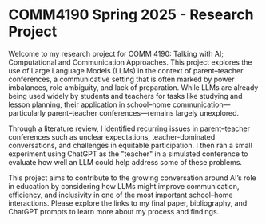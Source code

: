 # COMM4190 Spring 2025 - Research Project


Welcome to my research project for COMM 4190: Talking with AI; Computational and Communication Approaches. This project explores the use of Large Language Models (LLMs) in the context of parent–teacher conferences, a communicative setting that is often marked by power imbalances, role ambiguity, and lack of preparation. While LLMs are already being used widely by students and teachers for tasks like studying and lesson planning, their application in school–home communication—particularly parent–teacher conferences—remains largely unexplored.

Through a literature review, I identified recurring issues in parent–teacher conferences such as unclear expectations, teacher-dominated conversations, and challenges in equitable participation. I then ran a small experiment using ChatGPT as the "teacher" in a simulated conference to evaluate how well an LLM could help address some of these problems.

This project aims to contribute to the growing conversation around AI’s role in education by considering how LLMs might improve communication, efficiency, and inclusivity in one of the most important school–home interactions. Please explore the links to my final paper, bibliography, and ChatGPT prompts to learn more about my process and findings.


